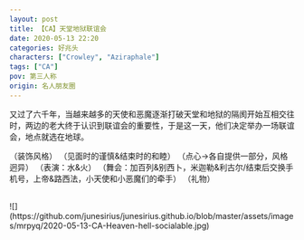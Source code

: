 ```yaml
---
layout: post
title: 【CA】天堂地狱联谊会
date: 2020-05-13 22:20
categories: 好兆头
characters: ["Crowley", "Aziraphale"]
tags: ["CA"]
pov: 第三人称
origin: 名人朋友圈
---
```


又过了六千年，当越来越多的天使和恶魔逐渐打破天堂和地狱的隔阂开始互相交往时，两边的老大终于认识到联谊会的重要性，于是这一天，他们决定举办一场联谊会，地点就选在地球。

（装饰风格）
（见面时的谨慎&结束时的和睦）
（点心→各自提供一部分，风格迥异）
（表演：水&火）
（舞会：加百列&别西卜，米迦勒&利古尔/结束后交换手机号，上帝&路西法，小天使和小恶魔们的牵手）
（礼物）

<br>
![](https://github.com/junesirius/junesirius.github.io/blob/master/assets/images/mrpyq/2020-05-13-CA-Heaven-hell-socialable.jpg)
